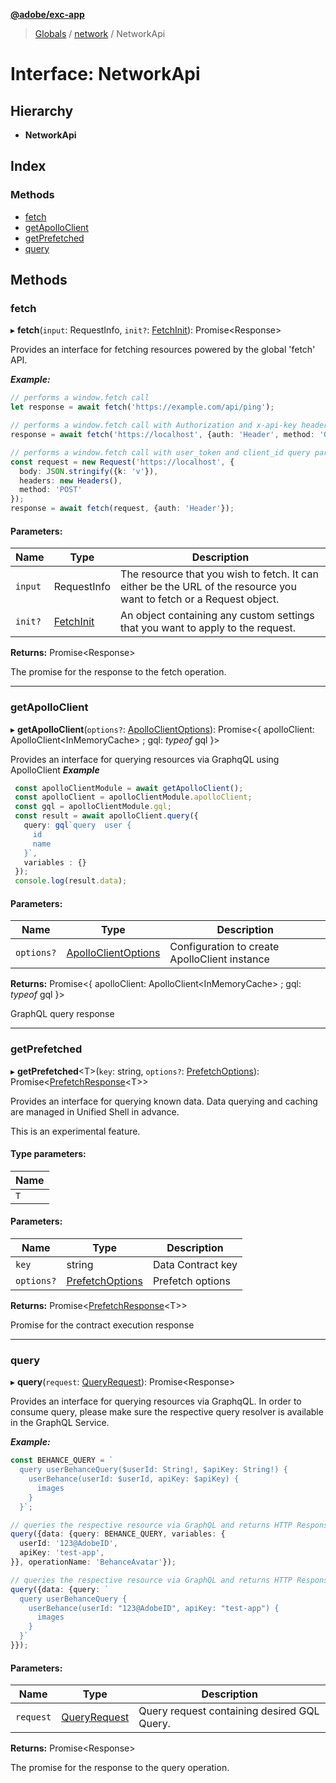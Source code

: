 **[@adobe/exc-app](../README.md)**

> [Globals](../README.md) / [network](../modules/network.md) / NetworkApi

# Interface: NetworkApi

## Hierarchy

* **NetworkApi**

## Index

### Methods

* [fetch](network.networkapi.md#fetch)
* [getApolloClient](network.networkapi.md#getapolloclient)
* [getPrefetched](network.networkapi.md#getprefetched)
* [query](network.networkapi.md#query)

## Methods

### fetch

▸ **fetch**(`input`: RequestInfo, `init?`: [FetchInit](../modules/network.md#fetchinit)): Promise<Response\>

Provides an interface for fetching resources powered by the global 'fetch' API.

***Example:***

```typescript
// performs a window.fetch call
let response = await fetch('https://example.com/api/ping');

// performs a window.fetch call with Authorization and x-api-key headers set
response = await fetch('https://localhost', {auth: 'Header', method: 'GET'});

// performs a window.fetch call with user_token and client_id query parameters added to the URL
const request = new Request('https://localhost', {
  body: JSON.stringify({k: 'v'}),
  headers: new Headers(),
  method: 'POST'
});
response = await fetch(request, {auth: 'Header'});
```

#### Parameters:

Name | Type | Description |
------ | ------ | ------ |
`input` | RequestInfo | The resource that you wish to fetch. It can either be the URL of the resource you want to fetch or a Request object. |
`init?` | [FetchInit](../modules/network.md#fetchinit) | An object containing any custom settings that you want to apply to the request. |

**Returns:** Promise<Response\>

The promise for the response to the fetch operation.

___

### getApolloClient

▸ **getApolloClient**(`options?`: [ApolloClientOptions](network.apolloclientoptions.md)): Promise<{ apolloClient: ApolloClient<InMemoryCache\> ; gql: *typeof* gql  }\>

Provides an interface for querying resources via GraphqQL using ApolloClient
***Example***
```typescript
 const apolloClientModule = await getApolloClient();
 const apolloClient = apolloClientModule.apolloClient;
 const gql = apolloClientModule.gql;
 const result = await apolloClient.query({
   query: gql`query  user {
     id
     name
   }`,
   variables : {}
 });
 console.log(result.data);
```

#### Parameters:

Name | Type | Description |
------ | ------ | ------ |
`options?` | [ApolloClientOptions](network.apolloclientoptions.md) | Configuration to create ApolloClient instance  |

**Returns:** Promise<{ apolloClient: ApolloClient<InMemoryCache\> ; gql: *typeof* gql  }\>

GraphQL query response

___

### getPrefetched

▸ **getPrefetched**<T\>(`key`: string, `options?`: [PrefetchOptions](network.prefetchoptions.md)): Promise<[PrefetchResponse](../modules/network.md#prefetchresponse)<T\>\>

Provides an interface for querying known data.
Data querying and caching are managed in Unified Shell in advance.

This is an experimental feature.

#### Type parameters:

Name |
------ |
`T` |

#### Parameters:

Name | Type | Description |
------ | ------ | ------ |
`key` | string | Data Contract key |
`options?` | [PrefetchOptions](network.prefetchoptions.md) | Prefetch options |

**Returns:** Promise<[PrefetchResponse](../modules/network.md#prefetchresponse)<T\>\>

Promise for the contract execution response

___

### query

▸ **query**(`request`: [QueryRequest](network.queryrequest.md)): Promise<Response\>

Provides an interface for querying resources via GraphqQL.
In order to consume query, please make sure the respective query resolver is
available in the GraphQL Service.

***Example:***

```typescript
const BEHANCE_QUERY = `
  query userBehanceQuery($userId: String!, $apiKey: String!) {
    userBehance(userId: $userId, apiKey: $apiKey) {
      images
    }
  }`;

// queries the respective resource via GraphQL and returns HTTP Response {ok: true, status: 200, ...}
query({data: {query: BEHANCE_QUERY, variables: {
  userId: '123@AdobeID',
  apiKey: 'test-app',
}}, operationName: 'BehanceAvatar'});

// queries the respective resource via GraphQL and returns HTTP Response {ok: true, status: 200, ...}
query({data: {query: `
  query userBehanceQuery {
    userBehance(userId: "123@AdobeID", apiKey: "test-app") {
      images
    }
  }`
}});
```

#### Parameters:

Name | Type | Description |
------ | ------ | ------ |
`request` | [QueryRequest](network.queryrequest.md) | Query request containing desired GQL Query. |

**Returns:** Promise<Response\>

The promise for the response to the query operation.
